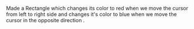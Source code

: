 Made a Rectangle which changes its color to red when we move the cursor from left to right side and changes it's color to blue when we move the cursor in the opposite direction .
